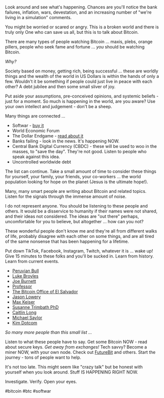 Look around and see what's happening. Chances are you'll notice the bank failures, inflation, wars, devestation, and an increasing number of "we're living in a simulation" comments.

You might be worried or scared or angry. This is a broken world and there is truly only One who can save us all, but this is to talk about Bitcoin.

There are many types of people watching Bitcoin ... maxis, plebs, orange pillers, people who seek fame and fortune ... _you_ should be watching Bitcoin.

*Why?*

Society based on money, getting rich, being successful ... these are worldly things and the wealth of the world in US Dollars is within the hands of only a few. Wouldn't it be something if people could just live in peace with each other? A debt jubilee and then some small sliver of joy.

Put aside your assumptions, pre-conceived opinions, and systemic beliefs - just for a moment. So much is happening in the world, are you aware? Use your own intellect and judgement - don't be a sheep.

Many things are connected ...

- Softwar - [buy it](https://a.co/d/9QLE829)
- World Economic Forum
- The Dollar Endgame - [read about it](https://thedollarendgame.com/)
- Banks failing - look in the news. It's happening NOW.
- Central Bank Digital Currency (CBDC) - these will be used to woo in the masses, to "save the day". They're not good. Listen to people who speak against this idea.
- Uncontrolled worldwide debt

The list can continue. Take a small amount of time to consider these things for yourself, your family, your friends, your co-workers ... the world population looking for hope on the planet (Jesus is the ultimate hope!).

Many, many smart people are writing about Bitcoin and related topics. Listen for the signals through the immense amount of noise.

I do not represent anyone. You should be listening to these people and others. It would be a disservice to humanity if their names were not shared, and their ideas not considered. The ideas are "out there" perhaps, uncomfortable for you to believe, but altogether ... how can you not?

These wonderful people don't know me and they're all from different walks of life, probably disagree with each other on some things, and are all tired of the same nonsense that has been happening for a lifetime.

Put down TikTok, Facebook, Instagram, Twitch, whatever it is ... wake up! Give 15 minutes to these folks and you'll be sucked in. Learn from history. Learn from current events.

- [Peruvian Bull](https://twitter.com/peruvian_bull)
- [Luke Broyles](https://twitter.com/luke_broyles)
- [Joe Burnett](https://twitter.com/IIICapital)
- [Professor](https://twitter.com/shortdestroyer)
- [The Bitcoin Office of El Salvador](https://twitter.com/bitcoinofficesv)
- [Jason Lowery](https://twitter.com/JasonPLowery)
- [Max Keiser](https://twitter.com/maxkeiser)
- [Susanne Trimbath PhD](https://twitter.com/SusanneTrimbath)
- [Caitlin Long](https://twitter.com/CaitlinLong_)
- [Michael Saylor](https://twitter.com/saylor)
- [Kim Dotcom](https://twitter.com/KimDotcom)

_So many more people than this small list ..._

Listen to what these people have to say. Get some Bitcoin NOW - read about secure keys. *Get away from exchanges!* Tech savvy? Become a miner NOW, with your own node. Check out [FutureBit](https://www.futurebit.io/) and others. Start the journey - tons of people want to help.

It's not too late. This might seem like "crazy talk" but be honest with yourself when you look around. Stuff IS HAPPENING RIGHT NOW.

Investigate. Verify. Open your eyes.

#bitcoin #btc #softwar
